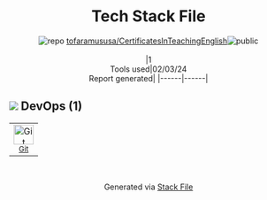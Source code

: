 <!--
&lt;--- Readme.md Snippet without images Start ---&gt;
## Tech Stack
tofaramususa/CertificatesInTeachingEnglish is built on the following main stack:



Full tech stack [here](/techstack.md)

&lt;--- Readme.md Snippet without images End ---&gt;

&lt;--- Readme.md Snippet with images Start ---&gt;
## Tech Stack
tofaramususa/CertificatesInTeachingEnglish is built on the following main stack:



Full tech stack [here](/techstack.md)

&lt;--- Readme.md Snippet with images End ---&gt;
-->
<div align="center">

# Tech Stack File
![](https://img.stackshare.io/repo.svg "repo") [tofaramususa/CertificatesInTeachingEnglish](https://github.com/tofaramususa/CertificatesInTeachingEnglish)![](https://img.stackshare.io/public_badge.svg "public")
<br/><br/>
|1<br/>Tools used|02/03/24 <br/>Report generated|
|------|------|
</div>

## <img src='https://img.stackshare.io/devops.svg'/> DevOps (1)
<table><tr>
  <td align='center'>
  <img width='36' height='36' src='https://img.stackshare.io/service/1046/git.png' alt='Git'>
  <br>
  <sub><a href="http://git-scm.com/">Git</a></sub>
  <br>
  <sub></sub>
</td>

</tr>
</table>

<br/>
<div align='center'>

Generated via [Stack File](https://github.com/marketplace/stack-file)
